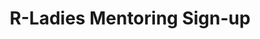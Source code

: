 ---
type: redirect
redirect: https://airtable.com/appqgHVVotuCP6aLy/pagJAHjC8DqlPzWqZ/form
title: "R-Ladies Mentoring Sign-up"
---
